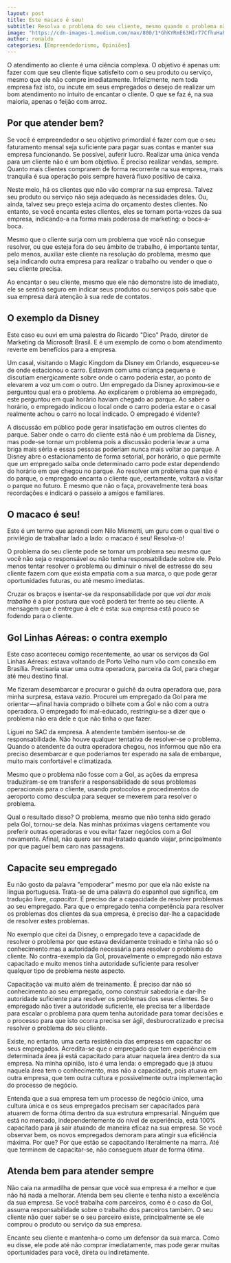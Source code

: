 ```yaml
---
layout: post
title: Este macaco é seu!
subtitle: Resolva o problema do seu cliente, mesmo quando o problema não é seu
image: "https://cdn-images-1.medium.com/max/800/1*GhKYRmE63HIr77CfhuHaRQ.jpeg"
author: ronaldo
categories: [Empreendedorismo, Opiniões]
---
```


O atendimento ao cliente é uma ciência complexa. O objetivo é apenas um: fazer
com que seu cliente fique satisfeito com o seu produto ou serviço, mesmo que ele
não compre imediatamente. Infelizmente, nem toda empresa faz isto, ou incute em
seus empregados o desejo de realizar um bom atendimento no intuito de encantar o
cliente. O que se faz é, na sua maioria, apenas o feijão com arroz.

## Por que atender bem?

Se você é empreendedor o seu objetivo primordial é fazer com que o seu
faturamento mensal seja suficiente para pagar suas contas e manter sua empresa
funcionando. Se possível, auferir lucro. Realizar uma única venda para um
cliente não é um bom objetivo. É preciso realizar vendas, sempre. Quanto mais
clientes comprarem de forma recorrente na sua empresa, mais tranquila é sua
operação pois sempre haverá fluxo positivo de caixa.

Neste meio, há os clientes que não vão comprar na sua empresa. Talvez
seu produto ou serviço não seja adequado às necessidades deles. Ou,
ainda, talvez seu preço esteja acima do orçamento destes clientes. No
entanto, se você encanta estes clientes, eles se tornam porta-vozes da
sua empresa, indicando-a na forma mais poderosa de marketing: o
boca-a-boca.

Mesmo que o cliente surja com um problema que você não consegue
resolver, ou que esteja fora do seu âmbito de trabalho, é importante
tentar, pelo menos, auxiliar este cliente na resolução do problema,
mesmo que seja indicando outra empresa para realizar o trabalho ou
vender o que o seu cliente precisa.

Ao encantar o seu cliente, mesmo que ele não demonstre isto de imediato,
ele se sentirá seguro em indicar seus produtos ou serviços pois sabe que
sua empresa dará atenção à sua rede de contatos.

## O exemplo da Disney

Este caso eu ouvi em uma palestra do Ricardo "Dico" Prado, diretor de
Marketing da Microsoft Brasil. E é um exemplo de como o bom atendimento
reverte em benefícios para a empresa.

Um casal, visitando o Magic Kingdom da Disney em Orlando, esqueceu-se de
onde estacionou o carro. Estavam com uma criança pequena e discutiam
energicamente sobre onde o carro poderia estar, ao ponto de elevarem a
voz um com o outro. Um empregado da Disney aproximou-se e perguntou qual
era o problema. Ao explicarem o problema ao empregado, este perguntou em
qual horário haviam chegado ao parque. Ao saber o horário, o empregado
indicou o local onde o carro poderia estar e o casal realmente achou o
carro no local indicado. O empregado é vidente?

A discussão em público pode gerar insatisfação em outros clientes do
parque. Saber onde o carro do cliente está não é um problema da Disney,
mas pode-se tornar um problema pois a discussão poderia levar a uma
briga mais séria e essas pessoas poderiam nunca mais voltar ao parque. A
Disney abre o estacionamento de forma setorial, por horário, o que
permite que um empregado saiba onde determinado carro pode estar
dependendo do horário em que chegou no parque. Ao resolver um problema
que não é do parque, o empregado encanta o cliente que, certamente,
voltará a visitar o parque no futuro. E mesmo que não o faça,
provavelmente terá boas recordações e indicará o passeio a amigos e
familiares.

## O macaco é seu!

Este é um termo que aprendi com Nilo Mismetti, um guru com o qual tive o
privilégio de trabalhar lado a lado: o macaco é seu! Resolva-o!

O problema do seu cliente pode se tornar um problema seu mesmo que você não seja
o responsável ou não tenha responsabilidade sobre ele. Pelo menos tentar
resolver o problema ou diminuir o nível de estresse do seu cliente fazem com que
exista empatia com a sua marca, o que pode gerar oportunidades futuras, ou até
mesmo imediatas.

Cruzar os braços e isentar-se da responsabilidade por que *vai dar mais
trabalho* é a pior postura que você poderá ter frente ao seu cliente. A mensagem
que é entregue à ele é esta: sua empresa está pouco se fodendo para o cliente.

## Gol Linhas Aéreas: o contra exemplo

Este caso aconteceu comigo recentemente, ao usar os serviços da Gol Linhas
Aéreas: estava voltando de Porto Velho num vôo com conexão em Brasília.
Precisaria usar uma outra operadora, parceira da Gol, para chegar até meu
destino final.

Me fizeram desembarcar e procurar o guichê da outra operadora que, para minha
surpresa, estava vazio. Procurei um empregado da Gol para me orientar — afinal
havia comprado o bilhete com a Gol e não com a outra operadora. O empregado foi
mal-educado, restringiu-se a dizer que o problema não era dele e que não tinha o
que fazer.

Liguei no SAC da empresa. A atendente também isentou-se de responsabilidade. Não
houve qualquer tentativa de resolver-se o problema. Quando o atendente da outra
operadora chegou, nos informou que não era preciso desembarcar e que poderíamos
ter esperado na sala de embarque, muito mais confortável e climatizada.

Mesmo que o problema não fosse com a Gol, as ações da empresa traduziram-se em
transferir a responsabilidade de seus problemas operacionais para o cliente,
usando protocolos e procedimentos do aeroporto como desculpa para sequer se
mexerem para resolver o problema.

Qual o resultado disso? O problema, mesmo que não tenha sido gerado pela Gol,
tornou-se dela. Nas minhas próximas viagens certamente vou preferir outras
operadoras e vou evitar fazer negócios com a Gol novamente. Afinal, não quero
ser mal-tratado quando viajar, principalmente por que paguei bem caro nas
passagens.

## Capacite seu empregado

Eu não gosto da palavra "empoderar" mesmo por que ela não existe na língua
portuguesa. Trata-se de uma palavra do espanhol que significa, em tradução
livre, *capacitar*. É preciso dar a capacidade de resolver problemas ao seu
empregado. Para que o empregado tenha competência para resolver os problemas dos
clientes da sua empresa, é preciso dar-lhe a capacidade de resolver estes
problemas.

No exemplo que citei da Disney, o empregado teve a capacidade de resolver o
problema por que estava devidamente treinado e tinha não só o conhecimento mas a
autoridade necessária para resolver o problema do cliente. No contra-exemplo da
Gol, provavelmente o empregado não estava capacitado e muito menos tinha
autoridade suficiente para resolver qualquer tipo de problema neste aspecto.

Capacitação vai muito além de treinamento. É preciso dar não só conhecimento ao
seu empregado, como construir sabedoria e dar-lhe autoridade suficiente para
resolver os problemas dos seus clientes. Se o empregado não tiver a autoridade
suficiente, ele precisa ter a liberdade para escalar o problema para quem tenha
autoridade para tomar decisões e o processo para que isto ocorra precisa ser
ágil, desburocratizado e precisa resolver o problema do seu cliente.

Existe, no entanto, uma certa resistência das empresas em capacitar os seus
empregados. Acredita-se que o empregado que tem experiência em determinada área
já está capacitado para atuar naquela área dentro da sua empresa. Na minha
opinião, isto é uma lenda: o empregado que já atuou naquela área tem o
conhecimento, mas não a capacidade, pois atuava em outra empresa, que tem outra
cultura e possivelmente outra implementação do processo de negócio.

Entenda que a sua empresa tem um processo de negócio único, uma cultura única e
os seus empregados precisam ser capacitados para atuarem de forma ótima dentro
da sua estrutura empresarial. Ninguém que está no mercado, independentemente do
nível de experiência, está 100% capacitado para já sair atuando de maneira
eficaz na sua empresa. Se você observar bem, os novos empregados demoram para
atingir sua eficiência máxima. Por que? Por que estão se capacitando
literalmente na marra. Até que terminem de capacitar-se, não conseguem atuar de
forma ótima.

## Atenda bem para atender sempre

Não caia na armadilha de pensar que você sua empresa é a melhor e que não há
nada a melhorar. Atenda bem seu cliente e tenha nisto a excelência da sua
empresa. Se você trabalha com parceiros, como é o caso da Gol, assuma
responsabilidade sobre o trabalho dos parceiros também. O seu cliente não quer
saber se o seu parceiro existe, principalmente se ele comprou o produto ou
serviço da sua empresa.

Encante seu cliente e mantenha-o como um defensor da sua marca. Como eu disse,
ele pode até não comprar imediatamente, mas pode gerar muitas oportunidades para
você, direta ou indiretamente.
